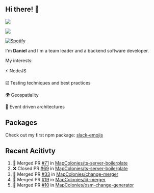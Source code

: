 ## Hi there! 👋
<p>
  <img src="https://i.imgur.com/agb7xe9.png" />
</p>
<p>
  <img src="https://github-readme-stats.vercel.app/api?username=syncush&theme=tokyonight">
</p>

[![Spotify](https://novatorem-rust.vercel.app/api/spotify)](https://open.spotify.com/user/syncush)

I'm **Daniel** and I'm a team leader and a backend software developer.

My interests:

⚡ NodeJS

☑️ Testing techniques and best practices

🌍 Geospatiality

🧠 Event driven architectures

## Packages
Check out my first npm package: [slack-emojis](https://www.npmjs.com/package/slack-emojis)

## Recent Acitivty
<!--START_SECTION:activity-->
1. 🎉 Merged PR [#71](https://github.com/MapColonies/ts-server-boilerplate/pull/71) in [MapColonies/ts-server-boilerplate](https://github.com/MapColonies/ts-server-boilerplate)
2. ❌ Closed PR [#69](https://github.com/MapColonies/ts-server-boilerplate/pull/69) in [MapColonies/ts-server-boilerplate](https://github.com/MapColonies/ts-server-boilerplate)
3. 🎉 Merged PR [#33](https://github.com/MapColonies/change-merger/pull/33) in [MapColonies/change-merger](https://github.com/MapColonies/change-merger)
4. 🎉 Merged PR [#19](https://github.com/MapColonies/id-merger/pull/19) in [MapColonies/id-merger](https://github.com/MapColonies/id-merger)
5. 🎉 Merged PR [#10](https://github.com/MapColonies/osm-change-generator/pull/10) in [MapColonies/osm-change-generator](https://github.com/MapColonies/osm-change-generator)
<!--END_SECTION:activity-->
